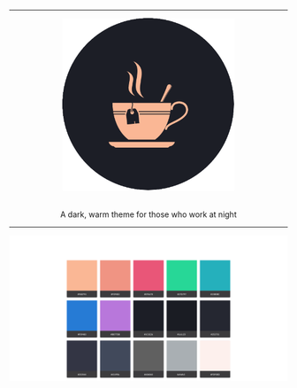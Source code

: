 <hr>

<div align="center"> 
    <img src="assets/logo.png" height=312/>
</div>

<br/>

<p align="center"> 
    A dark, warm theme for those who work at night
</p>

---

<div align="center"> 
    <img src="assets/palette.svg" />
</div> 
